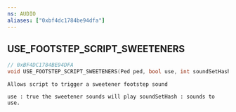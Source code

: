 ```yaml
---
ns: AUDIO
aliases: ["0xbf4dc1784be94dfa"]
---
```

## USE_FOOTSTEP_SCRIPT_SWEETENERS

```c
// 0xBF4DC1784BE94DFA
void USE_FOOTSTEP_SCRIPT_SWEETENERS(Ped ped, bool use, int soundSetHash);
```

```
Allows script to trigger a sweetener footstep sound

use : true the sweetener sounds will play soundSetHash : sounds to use.
```
